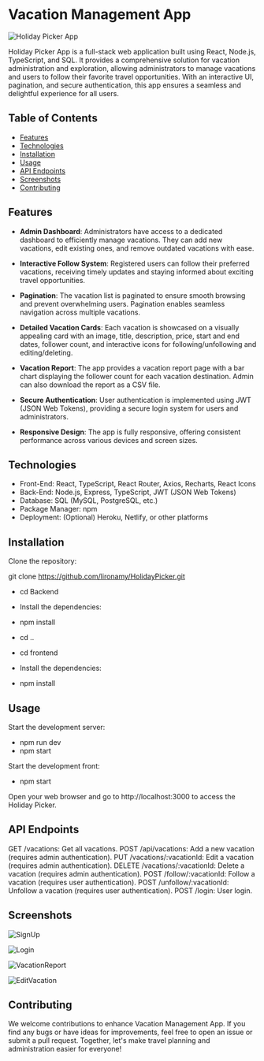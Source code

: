# Vacation Management App

![Holiday Picker App](https://github.com/lironamy/HolidayPicker/assets/122408173/1b42e5d7-4158-4130-9d67-f8a26a6a47e0)

 Holiday Picker App is a full-stack web application built using React, Node.js, TypeScript, and SQL. It provides a comprehensive solution for vacation administration and exploration, allowing administrators to manage vacations and users to follow their favorite travel opportunities. With an interactive UI, pagination, and secure authentication, this app ensures a seamless and delightful experience for all users.


## Table of Contents
- [Features](#features)
- [Technologies](#technologies)
- [Installation](#installation)
- [Usage](#usage)
- [API Endpoints](#api-endpoints)
- [Screenshots](#screenshots)
- [Contributing](#contributing)

## Features

- **Admin Dashboard**: Administrators have access to a dedicated dashboard to efficiently manage vacations. They can add new vacations, edit existing ones, and remove outdated vacations with ease.

- **Interactive Follow System**: Registered users can follow their preferred vacations, receiving timely updates and staying informed about exciting travel opportunities.

- **Pagination**: The vacation list is paginated to ensure smooth browsing and prevent overwhelming users. Pagination enables seamless navigation across multiple vacations.

- **Detailed Vacation Cards**: Each vacation is showcased on a visually appealing card with an image, title, description, price, start and end dates, follower count, and interactive icons for following/unfollowing and editing/deleting.

- **Vacation Report**: The app provides a vacation report page with a bar chart displaying the follower count for each vacation destination. Admin can also download the report as a CSV file.

- **Secure Authentication**: User authentication is implemented using JWT (JSON Web Tokens), providing a secure login system for users and administrators.

- **Responsive Design**: The app is fully responsive, offering consistent performance across various devices and screen sizes.


## Technologies

- Front-End: React, TypeScript, React Router, Axios, Recharts, React Icons
- Back-End: Node.js, Express, TypeScript, JWT (JSON Web Tokens)
- Database: SQL (MySQL, PostgreSQL, etc.)
- Package Manager: npm
- Deployment: (Optional) Heroku, Netlify, or other platforms

## Installation

 Clone the repository:

 git clone https://github.com/lironamy/HolidayPicker.git

- cd Backend 
- Install the dependencies:
- npm install

- cd ..
-  cd frontend 
-  Install the dependencies:
-  npm install  

## Usage

Start the development server:
 
- npm run dev
- npm start

Start the development front:

- npm start


Open your web browser and go to http://localhost:3000 to access the Holiday Picker.

## API Endpoints

GET /vacations: Get all vacations.
POST /api/vacations: Add a new vacation (requires admin authentication).
PUT /vacations/:vacationId: Edit a vacation (requires admin authentication).
DELETE /vacations/:vacationId: Delete a vacation (requires admin authentication).
POST /follow/:vacationId: Follow a vacation (requires user authentication).
POST /unfollow/:vacationId: Unfollow a vacation (requires user authentication).
POST /login: User login.

## Screenshots

![SignUp](https://github.com/lironamy/HolidayPicker/assets/122408173/02b5292b-8e7a-4852-aeaa-fef7b87b3255)

![Login](https://github.com/lironamy/HolidayPicker/assets/122408173/0f4be9e8-58d8-4484-9432-631e374427d3)

![VacationReport](https://github.com/lironamy/HolidayPicker/assets/122408173/a37b1d51-06da-4677-83c1-c1b50bae453c)

![EditVacation](https://github.com/lironamy/HolidayPicker/assets/122408173/52006ca5-ad8e-4d19-9b86-0b518ce41d35)

## Contributing

We welcome contributions to enhance Vacation Management App.
If you find any bugs or have ideas for improvements, 
feel free to open an issue or submit a pull request. 
Together, let's make travel planning and administration easier for everyone!








